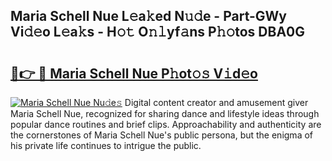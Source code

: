 ## Maria Schell Nue L𝚎a𝚔ed N𝚞𝚍e - Part-GWy Vi𝚍𝚎o L𝚎a𝚔s - H𝚘𝚝 O𝚗𝚕yf𝚊ns P𝚑𝚘tos DBA0G

# <h2><a href="http://kf989l.oniu.top/?m=Maria+Schell+Nue">🔗👉 🔴 Maria Schell Nue P𝚑ot𝚘𝚜 V𝚒d𝚎o</a></h2>

[![Maria Schell Nue Nu𝚍e𝚜](https://i.imgur.com/0qMVB7G.gif)](http://kf989l.oniu.top/?m=Maria+Schell+Nue)
Digital content creator and amusement giver Maria Schell Nue, recognized for sharing dance and lifestyle ideas through popular dance routines and brief clips. Approachability and authenticity are the cornerstones of Maria Schell Nue's public persona, but the enigma of his private life continues to intrigue the public.  
